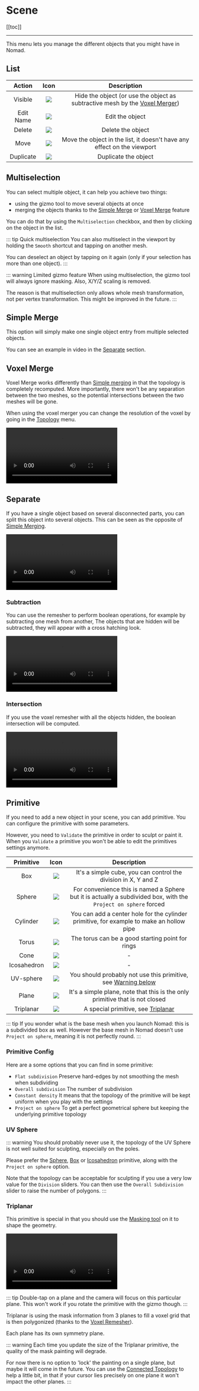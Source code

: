 # Scene

[[toc]]

---

This menu lets you manage the different objects that you might have in Nomad.

## List
| Action       | Icon                                     | Description  |
| :---:        | :---:                                    | :---:        |
| Visible      | ![](./icons/show.png#small)      | Hide the object (or use the object as subtractive mesh by the [Voxel Merger](#subtraction)) |
| Edit Name    | ![](./icons/pencil.png#small)    | Edit the object |
| Delete       | ![](./icons/trash.png#small)     | Delete the object |
| Move         | ![](./icons/move.png#small)      | Move the object in the list, it doesn't have any effect on the viewport |
| Duplicate    | ![](./icons/duplicate.png#small) | Duplicate the object |

## Multiselection
You can select multiple object, it can help you achieve two things:
- using the gizmo tool to move several objects at once
- merging the objects thanks to the [Simple Merge](#simple-merge) or [Voxel Merge](#voxel-merge) feature

You can do that by using the `Multiselection` checkbox, and then by clicking on the object in the list.

::: tip Quick multiselection
You can also multiselect in the viewport by holding the `Smooth` shortcut and tapping on another mesh.

You can deselect an object by tapping on it again (only if your selection has more than one object).
:::

::: warning Limited gizmo feature
When using multiselection, the gizmo tool will always ignore masking.
Also, X/Y/Z scaling is removed.

The reason is that multiselection only allows whole mesh transformation, not per vertex transformation.
This might be improved in the future.
:::


## Simple Merge
This option will simply make one single object entry from multiple selected objects.

You can see an example in video in the [Separate](#separate) section.


## Voxel Merge
Voxel Merge works differently than [Simple merging](#simple-merge) in that the topology is completely recomputed.
More importantly, there won't be any separation between the two meshes, so the potential intersections between the two meshes will be gone.

When using the voxel merger you can change the resolution of the voxel by going in the [Topology](topology.md) menu.

![](./videos/merge_add.mp4)


## Separate
If you have a single object based on several disconnected parts, you can split this object into several objects. 
This can be seen as the opposite of [Simple Merging](#simple-merge).

![](./videos/merge_separate.mp4)


### Subtraction
You can use the remesher to perform boolean operations, for example by subtracting one mesh from another,
The objects that are hidden will be subtracted, they will appear with a cross hatching look.

![](./videos/merge_sub.mp4)


### Intersection
If you use the voxel remesher with all the objects hidden, the boolean intersection will be computed.

![](./videos/merge_inter.mp4)


## Primitive

If you need to add a new object in your scene, you can add primitive.
You can configure the primitive with some parameters.

However, you need to `Validate` the primitive in order to sculpt or paint it.
When you `Validate` a primitive you won't be able to edit the primitives settings anymore.

| Primitive   | Icon                                       | Description |
| :---:       | :---:                                      |:---:|
| Box         | ![](./icons/cube.png#small)        | It's a simple cube, you can control the division in X, Y and Z |
| Sphere      | ![](./icons/sphere.png#small)      | For convenience this is named a Sphere but it is actually a subdivided box, with the `Project on sphere` forced |
| Cylinder    | ![](./icons/cylinder.png#small)    | You can add a center hole for the cylinder primitive, for example to make an hollow pipe |
| Torus       | ![](./icons/torus.png#small)       | The torus can be a good starting point for rings |
| Cone        | ![](./icons/cone.png#small)        | - |
| Icosahedron | ![](./icons/icosahedron.png#small) | - |
| UV-sphere   | ![](./icons/sphere.png#small)      | You should probably not use this primitive, see [Warning below](#sphere-warning) |
| Plane       | ![](./icons/rectangle.png#small)   | It's a simple plane, note that this is the only primitive that is not closed |
| Triplanar   | ![](./icons/sphere.png#small)      | A special primitive, see [Triplanar](#triplanar) |

::: tip
If you wonder what is the base mesh when you launch Nomad: this is a subdivided box as well.
However the base mesh in Nomad doesn't use `Project on sphere`, meaning it is not perfectly round.
:::

### Primitive Config
Here are a some options that you can find in some primitive:
- `Flat subdivision` Preserve hard-edges by not smoothing the mesh when subdividing
- `Overall subdivision` The number of subdivision
- `Constant density` It means that the topology of the primitive will be kept uniform when you play with the settings
- `Project on sphere` To get a perfect geometrical sphere but keeping the underlying primitive topology


### UV Sphere
::: warning
You should probably never use it, the topology of the UV Sphere is not well suited for sculpting, especially on the poles.

Please prefer the [Sphere](#sphere), [Box](#box) or [Icosahedron](#icosahedron) primitive, along with the `Project on sphere` option.

Note that the topology can be acceptable for sculpting if you use a very low value for the `Division` sliders.
You can then use the `Overall Subdivision` slider to raise the number of polygons.
:::


### Triplanar
This primitive is special in that you should use the [Masking tool](tools.md#mask) on it to shape the geometry.

![](./videos/triplanar.mp4)


::: tip
Double-tap on a plane and the camera will focus on this particular plane.
This won't work if you rotate the primitive with the gizmo though.
:::

Triplanar is using the mask information from 3 planes to fill a voxel grid that is then polygonized (thanks to the [Voxel Remesher](topology.md#voxel-remeshere)).

Each plane has its own symmetry plane.

::: warning
Each time you update the size of the Triplanar primitive, the quality of the mask painting will degrade.

For now there is no option to 'lock' the painting on a single plane, but maybe it will come in the future.
You can use the [Connected Topology](stroke.md#connected-topology) to help a little bit, in that if your cursor lies precisely on one plane it won't impact the other planes.
:::



